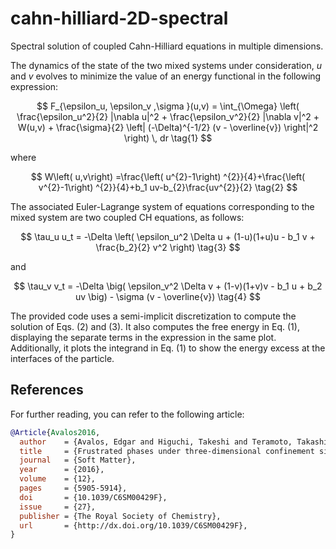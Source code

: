 # cahn-hilliard-2D-spectral
Spectral solution of coupled Cahn-Hilliard equations in multiple dimensions.

The dynamics of the state of the two mixed systems under consideration, $u$ and $v$ evolves to minimize the value of
an energy functional in the following expression: 



$$
F_{\epsilon_u, \epsilon_v ,\sigma }(u,v) = \int_{\Omega} \left( \frac{\epsilon_u^2}{2} |\nabla u|^2 + \frac{\epsilon_v^2}{2} |\nabla v|^2 + W(u,v) + \frac{\sigma}{2} \left| (-\Delta)^{-1/2} (v - \overline{v}) \right|^2 \right) \, dr  \tag{1}
$$



where

$$
W\left( u,v\right) =\frac{\left( u^{2}-1\right) ^{2}}{4}+\frac{\left(
v^{2}-1\right) ^{2}}{4}+b_1 uv-b_{2}\frac{uv^{2}}{2}   \tag{2}
$$


The associated Euler-Lagrange system of equations corresponding to the mixed
system  are two coupled  CH equations, as follows:

$$
\tau_u u_t = -\Delta \left( \epsilon_u^2 \Delta u + (1-u)(1+u)u - b_1 v + \frac{b_2}{2} v^2 \right)  \tag{3}
$$

and

$$
\tau_v v_t = -\Delta \big( \epsilon_v^2 \Delta v + (1-v)(1+v)v - b_1 u + b_2 uv \big) - \sigma (v - \overline{v})   \tag{4}
$$

The provided code uses a semi-implicit discretization to compute the solution of Eqs. (2) and (3). It also computes the free energy in Eq. (1), displaying the separate terms in the expression in the same plot. Additionally, it plots the integrand in Eq. (1) to show the energy excess at the interfaces of the particle.


## References
For further reading, you can refer to the following article:

```bibtex
@Article{Avalos2016,
  author    = {Avalos, Edgar and Higuchi, Takeshi and Teramoto, Takashi and Yabu, Hiroshi and Nishiura, Yasumasa},
  title     = {Frustrated phases under three-dimensional confinement simulated by a set of coupled Cahn-Hilliard equations},
  journal   = {Soft Matter},
  year      = {2016},
  volume    = {12},
  pages     = {5905-5914},
  doi       = {10.1039/C6SM00429F},
  issue     = {27},
  publisher = {The Royal Society of Chemistry},
  url       = {http://dx.doi.org/10.1039/C6SM00429F},
}


